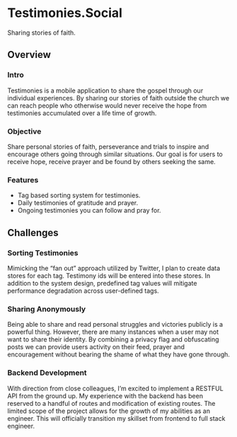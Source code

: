 Testimonies.Social
====================================================================================================================================
Sharing stories of faith.

## Overview
### Intro
Testimonies is a mobile application to share the gospel through our individual experiences. By sharing our stories of faith outside the church we can reach people who otherwise would never receive the hope from testimonies accumulated over a life time of growth.

### Objective
Share personal stories of faith, perseverance and trials to inspire and encourage others going through similar situations. Our goal is for users to receive hope, receive prayer and be found by others seeking the same.

### Features
- Tag based sorting system for testimonies. 
- Daily testimonies of gratitude and prayer. 
- Ongoing testimonies you can follow and pray for.

## Challenges
### Sorting Testimonies
Mimicking the “fan out” approach
utilized by Twitter, I plan to create data stores for each tag. Testimony ids will be entered into these stores. In addition to the system design, predefined tag values will mitigate performance degradation across user-defined tags.

### Sharing Anonymously
Being able to share and read personal struggles and victories publicly is a powerful thing. However, there are many instances when a user may not want to share their identity. By combining a privacy flag and obfuscating posts we can provide users activity on their feed, prayer and encouragement without bearing the shame of what they have gone through.

### Backend Development
With direction from close colleagues, I’m excited to implement a RESTFUL API from the ground up. My experience with the backend has been reserved to a handful of routes and modification of existing routes. The limited scope of the project allows for the growth of my abilities as an engineer. This will officially transition my skillset from frontend to full stack engineer.
